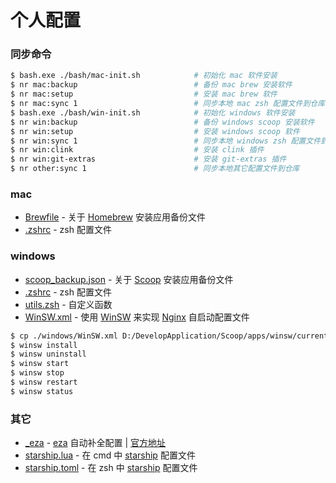 # 个人配置

### 同步命令
```sh
$ bash.exe ./bash/mac-init.sh            # 初始化 mac 软件安装
$ nr mac:backup                          # 备份 mac brew 安装软件
$ nr mac:setup                           # 安装 mac brew 软件
$ nr mac:sync 1                          # 同步本地 mac zsh 配置文件到仓库
$ bash.exe ./bash/win-init.sh            # 初始化 windows 软件安装
$ nr win:backup                          # 备份 windows scoop 安装软件
$ nr win:setup                           # 安装 windows scoop 软件
$ nr win:sync 1                          # 同步本地 windows zsh 配置文件到仓库
$ nr win:clink                           # 安装 clink 插件
$ nr win:git-extras                      # 安装 git-extras 插件
$ nr other:sync 1                        # 同步本地其它配置文件到仓库
```

### mac
- [Brewfile](./mac/Brewfile) - 关于 [Homebrew](https://brew.sh/) 安装应用备份文件
- [.zshrc](./mac/.zshrc) - zsh 配置文件

### windows
- [scoop_backup.json](./windows/scoop_backup.json) - 关于 [Scoop](https://scoop.sh/) 安装应用备份文件
- [.zshrc](./windows/.zshrc) - zsh 配置文件
- [utils.zsh](./windows/utils.zsh) - 自定义函数
- [WinSW.xml](./windows/WinSW.xml) - 使用 [WinSW](https://github.com/winsw/winsw/) 来实现 [Nginx](https://nginx.org/) 自启动配置文件
```sh
$ cp ./windows/WinSW.xml D:/DevelopApplication/Scoop/apps/winsw/current
$ winsw install
$ winsw uninstall
$ winsw start
$ winsw stop
$ winsw restart
$ winsw status
```

### 其它
- [_eza](./other/_eza) - [eza](https://eza.rocks/) 自动补全配置 | [官方地址](https://github.com/eza-community/eza/tree/main/completions/zsh)
- [starship.lua](./other/starship.lua) - 在 cmd 中 [starship](https://starship.rs/) 配置文件
- [starship.toml](./other/starship.toml) - 在 zsh 中 [starship](https://starship.rs/) 配置文件
